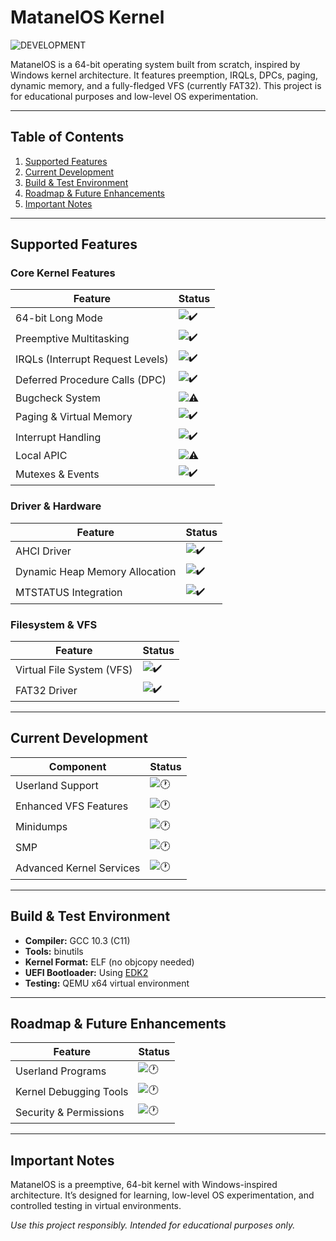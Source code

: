 # MatanelOS Kernel

![DEVELOPMENT](https://img.shields.io/badge/Status-DEVELOPMENT,_STABLE-purple?style=for-the-badge)

MatanelOS is a 64-bit operating system built from scratch, inspired by Windows kernel architecture. It features preemption, IRQLs, DPCs, paging, dynamic memory, and a fully-fledged VFS (currently FAT32). This project is for educational purposes and low-level OS experimentation.

---

## Table of Contents

1. [Supported Features](#supported-features)
2. [Current Development](#current-development)
3. [Build & Test Environment](#build--test-environment)
4. [Roadmap & Future Enhancements](#roadmap--future-enhancements)
5. [Important Notes](#important-notes)

---

## Supported Features

### Core Kernel Features
| Feature | Status |
|---------|--------|
| 64-bit Long Mode | ![✔️](https://img.shields.io/badge/status-WORKING-green) |
| Preemptive Multitasking | ![✔️](https://img.shields.io/badge/status-WORKING-green) |
| IRQLs (Interrupt Request Levels) | ![✔️](https://img.shields.io/badge/status-WORKING-green) |
| Deferred Procedure Calls (DPC) | ![✔️](https://img.shields.io/badge/status-WORKING-green) |
| Bugcheck System | ![⚠️](https://img.shields.io/badge/status-PARTIAL-orange) |
| Paging & Virtual Memory | ![✔️](https://img.shields.io/badge/status-WORKING-green) |
| Interrupt Handling | ![✔️](https://img.shields.io/badge/status-WORKING-green) |
| Local APIC | ![⚠️](https://img.shields.io/badge/status-PARTIAL-orange) |
| Mutexes & Events | ![✔️](https://img.shields.io/badge/status-WORKING-green) |

### Driver & Hardware
| Feature | Status |
|---------|--------|
| AHCI Driver | ![✔️](https://img.shields.io/badge/status-WORKING-green) |
| Dynamic Heap Memory Allocation | ![✔️](https://img.shields.io/badge/status-WORKING-green) |
| MTSTATUS Integration | ![✔️](https://img.shields.io/badge/status-WORKING-green) |

### Filesystem & VFS
| Feature | Status |
|---------|--------|
| Virtual File System (VFS) | ![✔️](https://img.shields.io/badge/status-WORKING-green) |
| FAT32 Driver | ![✔️](https://img.shields.io/badge/status-WORKING-green) |

---

## Current Development

| Component | Status |
|-----------|--------|
| Userland Support | ![🕐](https://img.shields.io/badge/status-PLANNED-blue) |
| Enhanced VFS Features | ![🕐](https://img.shields.io/badge/status-PLANNED-blue) |
| Minidumps | ![🕐](https://img.shields.io/badge/status-PLANNED-blue) |
| SMP | ![🕐](https://img.shields.io/badge/status-PLANNED-blue) |
| Advanced Kernel Services | ![🕐](https://img.shields.io/badge/status-PLANNED-blue) |

---

## Build & Test Environment

- **Compiler:** GCC 10.3 (C11)
- **Tools:** binutils
- **Kernel Format:** ELF (no objcopy needed)
- **UEFI Bootloader:** Using [EDK2](https://github.com/tianocore/edk2)
- **Testing:** QEMU x64 virtual environment

---

## Roadmap & Future Enhancements

| Feature | Status |
|---------|--------|
| Userland Programs | ![🕐](https://img.shields.io/badge/status-PLANNED-blue) |
| Kernel Debugging Tools | ![🕐](https://img.shields.io/badge/status-PLANNED-blue) |
| Security & Permissions | ![🕐](https://img.shields.io/badge/status-PLANNED-blue) |

---

## Important Notes

MatanelOS is a preemptive, 64-bit kernel with Windows-inspired architecture. It’s designed for learning, low-level OS experimentation, and controlled testing in virtual environments.

*Use this project responsibly. Intended for educational purposes only.*



